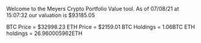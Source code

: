 Welcome to the Meyers Crypto Portfolio Value tool. 
As of 07/08/21 at 15:07:32 our valuation is $93185.05 

BTC Price = $32998.23
 ETH Price = $2159.01
BTC Holdings = 1.06BTC
 ETH holdings = 26.960005962ETH 
